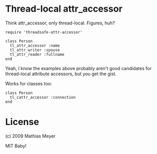 Thread-local attr_accessor
========

Think attr_accessor, only thread-local. Figures, huh?

    require 'threadsafe-attr-accessor'
    
    class Person
      tl_attr_accessor :name
      tl_attr_writer :spouse
      tl_attr_reader :fullname
    end

Yeah, I know the examples above probably aren't good
candidates for thread-local attribute accessors, but
you get the gist.

Works for classes too:

    class Person
      tl_cattr_accessor :connection
    end

License
=======

(c) 2009 Mathias Meyer

MIT Baby!